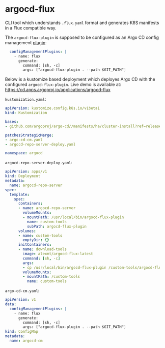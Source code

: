 # argocd-flux

CLI tool which understands `.flux.yaml` format and generates K8S manifests in a Flux compatible way.

The `argocd-flux-plugin` is supposed to be configured as an Argo CD config management [plugin](https://argoproj.github.io/argo-cd/user-guide/config-management-plugins/):

```yaml
  configManagementPlugins: |
    - name: flux
      generate:
        command: [sh, -c]
        args: ["argocd-flux-plugin . --path $GIT_PATH"]
```

Below is a kustomize based deployment which deployes Argo CD with the configured `argocd-flux-plugin`. Live demo is available at: https://cd.apps.argoproj.io/applications/argocd-flux

`kustomization.yaml`:
```yaml
apiVersion: kustomize.config.k8s.io/v1beta1
kind: Kustomization

bases:
- github.com/argoproj/argo-cd//manifests/ha/cluster-install?ref=release-1.2

patchesStrategicMerge:
- argo-cd-cm.yaml
- argocd-repo-server-deploy.yaml

namespace: argocd
```

`argocd-repo-server-deploy.yaml`:
```yaml
apiVersion: apps/v1
kind: Deployment
metadata:
  name: argocd-repo-server
spec:
  template:
    spec:
      containers:
      - name: argocd-repo-server
        volumeMounts:
        - mountPath: /usr/local/bin/argocd-flux-plugin
          name: custom-tools
          subPath: argocd-flux-plugin
      volumes:
      - name: custom-tools
        emptyDir: {}
      initContainers:
      - name: download-tools
        image: alexmt/argocd-flux:latest
        command: [sh, -c]
        args:
        - cp /usr/local/bin/argocd-flux-plugin /custom-tools/argocd-flux-plugin
        volumeMounts:
        - mountPath: /custom-tools
          name: custom-tools

```

`argo-cd-cm.yaml`:
```yaml
apiVersion: v1
data:
  configManagementPlugins: |
    - name: flux
      generate:
        command: [sh, -c]
        args: ["argocd-flux-plugin . --path $GIT_PATH"]
kind: ConfigMap
metadata:
  name: argocd-cm
```
